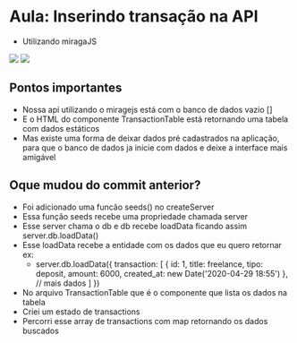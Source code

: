 # Aula: Inserindo transação na API
* Utilizando miragaJS

![](https://imgur.com/tpaagcC.png)
![](https://imgur.com/KRUffgy.png)

## Pontos importantes
* Nossa api utilizando o miragejs está com o banco de dados vazio []
* E o HTML do componente TransactionTable está retornando uma tabela com dados estáticos
* Mas existe uma forma de deixar dados pré cadastrados na aplicação, para que o banco de dados ja inicie com dados
e deixe a interface mais amigável

## Oque mudou do commit anterior?
* Foi adicionado uma funcão seeds() no createServer
* Essa função seeds recebe uma propriedade chamada server
* Esse server chama o db e db recebe loadData ficando assim server.db.loadData()
* Esse loadData recebe a entidade com os dados que eu quero retornar ex:
  - server.db.loadData({
    transaction: [
      {
        id: 1,
        title: freelance,
        tipo: deposit,
        amount: 6000,
        created_at: new Date('2020-04-29 18:55')
      },
      // mais dados 
    ]
  })
* No arquivo TransactionTable que é o componente que lista os dados na tabela
* Criei um estado de transactions
* Percorri esse array de transactions com map retornando os dados buscados
